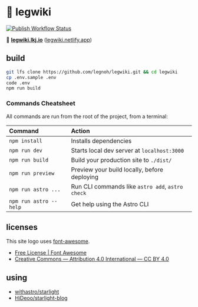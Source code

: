 :compass: legwiki 
====

[![Publish Workflow Status](https://github.com/legnoh/legwiki/actions/workflows/ci.yml/badge.svg)](https://github.com/legnoh/legwiki/actions/workflows/ci.yml)

:cherry_blossom: [**legwiki.lkj.io**](https://legwiki.lkj.io) ([legwiki.netlify.app](https://legwiki.netlify.app))

## build

```sh
git lfs clone https://github.com/legnoh/legwiki.git && cd legwiki
cp .env.sample .env
code .env
npm run build
```

### Commands Cheatsheet

All commands are run from the root of the project, from a terminal:

| Command                | Action                                           |
| :--------------------- | :----------------------------------------------- |
| `npm install`          | Installs dependencies                            |
| `npm run dev`          | Starts local dev server at `localhost:3000`      |
| `npm run build`        | Build your production site to `./dist/`          |
| `npm run preview`      | Preview your build locally, before deploying     |
| `npm run astro ...`    | Run CLI commands like `astro add`, `astro check` |
| `npm run astro --help` | Get help using the Astro CLI                     |


## licenses

This site logo uses [font-awesome](https://fontawesome.com/icons/compass?style=solid&s=solid).

- [Free License | Font Awesome](https://fontawesome.com/license/free)
- [Creative Commons — Attribution 4.0 International — CC BY 4.0](https://creativecommons.org/licenses/by/4.0/)

## using

- [withastro/starlight](https://github.com/withastro/starlight)
- [HiDeoo/starlight-blog](https://github.com/HiDeoo/starlight-blog)
